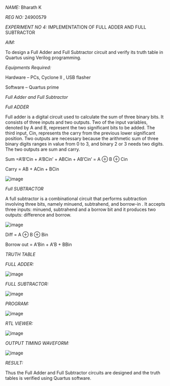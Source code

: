 *NAME:*
Bharath K

*REG NO:*
24900579

*EXPERIMENT NO 4:* IMPLEMENTATION OF FULL ADDER AND FULL SUBTRACTOR

*AIM:*

To design a Full Adder and Full Subtractor circuit and verify its truth table in Quartus using Verilog programming.

*Equipments Required:*

Hardware – PCs, Cyclone II , USB flasher

Software – Quartus prime

*Full Adder and Full Subtractor*

*Full ADDER*

Full adder is a digital circuit used to calculate the sum of three binary bits. It consists of three inputs and two outputs. Two of the input variables, denoted by A and B, represent the two significant bits to be added. The third input, Cin, represents the carry from the previous lower significant position. Two outputs are necessary because the arithmetic sum of three binary digits ranges in value from 0 to 3, and binary 2 or 3 needs two digits. The two outputs are sum and carry.

Sum =A’B’Cin + A’BCin’ + ABCin + AB’Cin’ = A ⊕ B ⊕ Cin 

Carry = AB + ACin + BCin

![image](https://github.com/naavaneetha/FULL_ADDER_SUBTRACTOR/assets/154305477/0f30ba51-5ffb-4198-845f-18e054f675e7)



*Full SUBTRACTOR*

A full subtractor is a combinational circuit that performs subtraction involving three bits, namely minuend, subtrahend, and borrow-in . It accepts three inputs: minuend, subtrahend and a borrow bit and it produces two outputs: difference and borrow.

![image](https://github.com/naavaneetha/FULL_ADDER_SUBTRACTOR/assets/154305477/02b24f51-ab51-4304-9ad6-7b81ffc1ead5)

Diff = A ⊕ B ⊕ Bin 

Borrow out = A'Bin + A'B + BBin

*TRUTH TABLE*

*FULL ADDER:*

![image](https://github.com/user-attachments/assets/f4f4d096-4ee2-445f-88d2-7d96cecf1131)



*FULL SUBTRACTOR:*

![image](https://github.com/user-attachments/assets/2c53fa00-f0a4-43dc-929c-909ce1dedc8d)





*PROGRAM:*

![image](https://github.com/user-attachments/assets/7db5b3b5-9ffe-4941-9fc4-7c7fd5d07598)



*RTL VIEWER:*

![image](https://github.com/user-attachments/assets/6c99b400-6ded-46dd-99c1-ca0e96cfef1d)


*OUTPUT TIMING WAVEFORM:*

![image](https://github.com/user-attachments/assets/75b28e79-475a-4dcc-aa50-44db1ff942a7)

*RESULT:*

Thus the Full Adder and Full Subtractor circuits are designed and the truth tables is verified using Quartus software.
